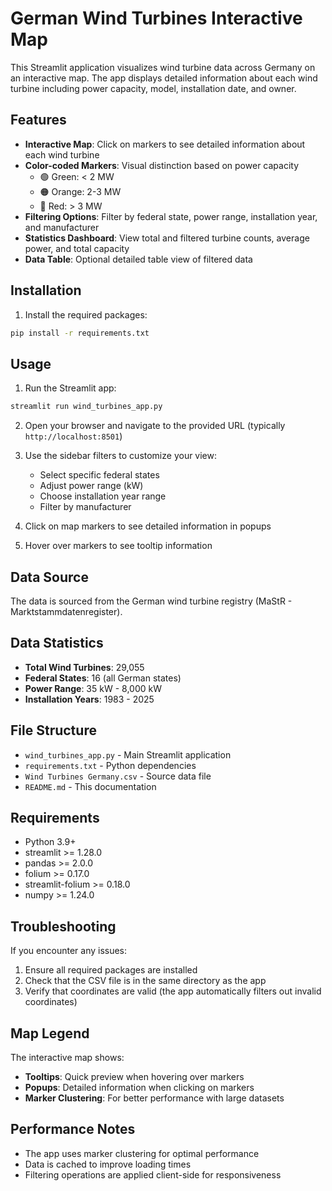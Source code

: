 # German Wind Turbines Interactive Map

This Streamlit application visualizes wind turbine data across Germany on an interactive map. The app displays detailed information about each wind turbine including power capacity, model, installation date, and owner.

## Features

- **Interactive Map**: Click on markers to see detailed information about each wind turbine
- **Color-coded Markers**: Visual distinction based on power capacity
  - 🟢 Green: < 2 MW
  - 🟠 Orange: 2-3 MW
  - 🔴 Red: > 3 MW
- **Filtering Options**: Filter by federal state, power range, installation year, and manufacturer
- **Statistics Dashboard**: View total and filtered turbine counts, average power, and total capacity
- **Data Table**: Optional detailed table view of filtered data

## Installation

1. Install the required packages:
```bash
pip install -r requirements.txt
```

## Usage

1. Run the Streamlit app:
```bash
streamlit run wind_turbines_app.py
```

2. Open your browser and navigate to the provided URL (typically `http://localhost:8501`)

3. Use the sidebar filters to customize your view:
   - Select specific federal states
   - Adjust power range (kW)
   - Choose installation year range
   - Filter by manufacturer

4. Click on map markers to see detailed information in popups

5. Hover over markers to see tooltip information

## Data Source

The data is sourced from the German wind turbine registry (MaStR - Marktstammdatenregister).

## Data Statistics

- **Total Wind Turbines**: 29,055
- **Federal States**: 16 (all German states)
- **Power Range**: 35 kW - 8,000 kW
- **Installation Years**: 1983 - 2025

## File Structure

- `wind_turbines_app.py` - Main Streamlit application
- `requirements.txt` - Python dependencies
- `Wind Turbines Germany.csv` - Source data file
- `README.md` - This documentation

## Requirements

- Python 3.9+
- streamlit >= 1.28.0
- pandas >= 2.0.0
- folium >= 0.17.0
- streamlit-folium >= 0.18.0
- numpy >= 1.24.0

## Troubleshooting

If you encounter any issues:

1. Ensure all required packages are installed
2. Check that the CSV file is in the same directory as the app
3. Verify that coordinates are valid (the app automatically filters out invalid coordinates)

## Map Legend

The interactive map shows:
- **Tooltips**: Quick preview when hovering over markers
- **Popups**: Detailed information when clicking on markers
- **Marker Clustering**: For better performance with large datasets

## Performance Notes

- The app uses marker clustering for optimal performance
- Data is cached to improve loading times
- Filtering operations are applied client-side for responsiveness
